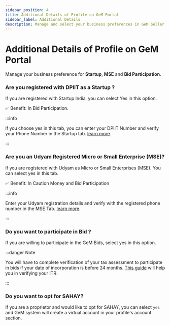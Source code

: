 ```yaml
---
sidebar_position: 4
title: Additional Details of Profile on GeM Portal
sidebar_label: Additional Details
description: Manage and select your business preferences in GeM Seller Profile
---
```


# Additional Details of Profile on GeM Portal

Manage your business preference for **Startup**, **MSE** and **Bid Participation**.

### Are you registered with DPIIT as a Startup ?
If you are registered with Startup India, you can select Yes in this option.

:white_check_mark: Benefit: In Bid Participation.

:::info

If you choose yes in this tab, you can enter your DPIIT Number and verify your Phone Number in the Startup tab. [learn more](/docs/seller-profile/business-profile/startup).

:::

### Are you an Udyam Registered Micro or Small Enterprise (MSE)?
If you are registered with Udyam as Micro or Small Enterprises (MSE). You can select yes in this tab.

:white_check_mark: Benefit: In Caution Money and Bid Participation

:::info

Enter your Udyam registration details and verify with the registered phone number in the MSE Tab. [learn more](/docs/seller-profile/business-profile/mse).

:::

### Do you want to participate in Bid ?
If you are willing to participate in the GeM Bids, select yes in this option.

:::danger Note

You will have to complete verification of your tax assessment to participate in bids if your date of incorporation is before 24 months. [This guide](/docs/seller-profile/business-profile/tax-assessment) will help you in verifying your ITR.

:::

### Do you want to opt for SAHAY?
If you are a proprietor and would like to opt for SAHAY, you can select `yes` and GeM system will create a virtual account in your profile's account section.